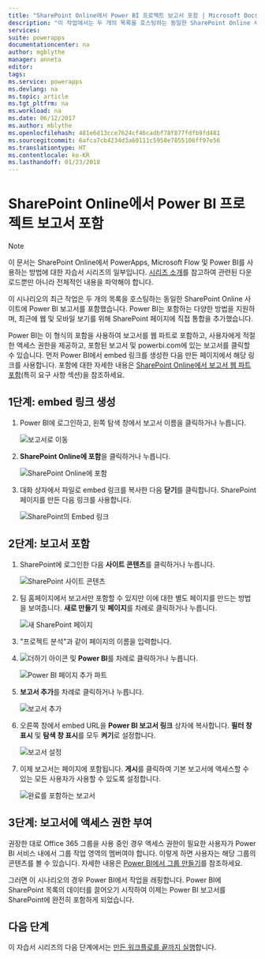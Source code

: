 ```yaml
---
title: "SharePoint Online에서 Power BI 프로젝트 보고서 포함 | Microsoft Docs"
description: "이 작업에서는 두 개의 목록을 호스팅하는 동일한 SharePoint Online 사이트에 Power BI 보고서를 포함합니다."
services: 
suite: powerapps
documentationcenter: na
author: mgblythe
manager: anneta
editor: 
tags: 
ms.service: powerapps
ms.devlang: na
ms.topic: article
ms.tgt_pltfrm: na
ms.workload: na
ms.date: 06/12/2017
ms.author: mblythe
ms.openlocfilehash: 481e6d13cce7624cf46cadbf78f877fdfb9fd481
ms.sourcegitcommit: 6afca7cb4234d3a60111c5950e7855106ff97e56
ms.translationtype: HT
ms.contentlocale: ko-KR
ms.lasthandoff: 01/23/2018
---
```

# <a name="embed-the-power-bi-project-report-in-sharepoint-online"></a>SharePoint Online에서 Power BI 프로젝트 보고서 포함
> [!NOTE]
> 이 문서는 SharePoint Online에서 PowerApps, Microsoft Flow 및 Power BI를 사용하는 방법에 대한 자습서 시리즈의 일부입니다. [시리즈 소개](sharepoint-scenario-intro.md)를 참고하여 관련된 다운로드뿐만 아니라 전체적인 내용을 파악해야 합니다.

이 시나리오의 최근 작업은 두 개의 목록을 호스팅하는 동일한 SharePoint Online 사이트에 Power BI 보고서를 포함했습니다. Power BI는 포함하는 다양한 방법을 지원하며, 최근에 웹 및 모바일 보기를 위해 SharePoint 페이지에 직접 통합을 추가했습니다.

Power BI는 이 형식의 포함을 사용하여 보고서를 웹 파트로 포함하고, 사용자에게 적절한 액세스 권한을 제공하고, 포함된 보고서 및 powerbi.com에 있는 보고서를 클릭할 수 있습니다. 먼저 Power BI에서 embed 링크를 생성한 다음 만든 페이지에서 해당 링크를 사용합니다. 포함에 대한 자세한 내용은 [SharePoint Online에서 보고서 웹 파트 포함](https://powerbi.microsoft.com/documentation/powerbi-service-embed-report-spo)(특히 요구 사항 섹션)을 참조하세요.

## <a name="step-1-generate-an-embed-link"></a>1단계: embed 링크 생성
1. Power BI에 로그인하고, 왼쪽 탐색 창에서 보고서 이름을 클릭하거나 누릅니다.
   
    ![보고서로 이동](./media/sharepoint-scenario-embed-report/08-01-01-reports.png)
2. **SharePoint Online에 포함**을 클릭하거나 누릅니다.
   
    ![SharePoint Online에 포함](./media/sharepoint-scenario-embed-report/08-01-02-embed-spo.png)
3. 대화 상자에서 파일로 embed 링크를 복사한 다음 **닫기**를 클릭합니다. SharePoint 페이지를 만든 다음 링크를 사용합니다.
   
    ![SharePoint의 Embed 링크](./media/sharepoint-scenario-embed-report/08-01-03-embed-url.png)

## <a name="step-2-embed-the-report"></a>2단계: 보고서 포함
1. SharePoint에 로그인한 다음 **사이트 콘텐츠**를 클릭하거나 누릅니다.
   
    ![SharePoint 사이트 콘텐츠](./media/sharepoint-scenario-embed-report/08-01-04-site-contents.png)
2. 팀 홈페이지에서 보고서만 포함할 수 있지만 이에 대한 별도 페이지를 만드는 방법을 보여줍니다. **새로 만들기** 및 **페이지**를 차례로 클릭하거나 누릅니다.
   
    ![새 SharePoint 페이지](./media/sharepoint-scenario-embed-report/08-01-05-new-page.png)
3. "프로젝트 분석"과 같이 페이지의 이름을 입력합니다.
4. ![더하기 아이콘](./media/sharepoint-scenario-embed-report/icon-plus.png) 및 **Power BI**를 차례로 클릭하거나 누릅니다.
   
    ![Power BI 페이지 추가 파트](./media/sharepoint-scenario-embed-report/08-01-06-add-page-part.png)
5. **보고서 추가**를 차례로 클릭하거나 누릅니다.
   
    ![보고서 추가](./media/sharepoint-scenario-embed-report/08-01-07-add-report.png)
6. 오른쪽 창에서 embed URL을 **Power BI 보고서 링크** 상자에 복사합니다. **필터 창 표시** 및 **탐색 창 표시**를 모두 **켜기**로 설정합니다.
   
    ![보고서 설정](./media/sharepoint-scenario-embed-report/08-01-08-report-settings.png)
7. 이제 보고서는 페이지에 포함됩니다. **게시**를 클릭하여 기본 보고서에 액세스할 수 있는 모든 사용자가 사용할 수 있도록 설정합니다.
   
    ![완료를 포함하는 보고서](./media/sharepoint-scenario-embed-report/08-01-09-report-complete.png)

## <a name="step-3-grant-access-to-the-report"></a>3단계: 보고서에 액세스 권한 부여
권장한 대로 Office 365 그룹을 사용 중인 경우 액세스 권한이 필요한 사용자가 Power BI 서비스 내에서 그룹 작업 영역의 멤버여야 합니다. 이렇게 하면 사용자는 해당 그룹의 콘텐츠를 볼 수 있습니다. 자세한 내용은 [Power BI에서 그룹 만들기](https://powerbi.microsoft.com/documentation/powerbi-service-create-a-group-in-power-bi)를 참조하세요.

그러면 이 시나리오의 경우 Power BI에서 작업을 래핑합니다. Power BI에 SharePoint 목록의 데이터를 끌어오기 시작하여 이제는 Power BI 보고서를 SharePoint에 완전히 포함하게 되었습니다.

## <a name="next-steps"></a>다음 단계
이 자습서 시리즈의 다음 단계에서는 [만든 워크플로를 끝까지 실행](sharepoint-scenario-summary.md)합니다.

